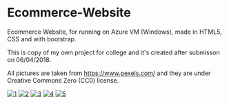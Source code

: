 # Ecommerce-Website
Ecommerce Website, for running on Azure VM (Windows), made in HTML5, CSS and with bootstrap.

This is copy of my own project for college and it's created after submisson on 06/04/2018.

All pictures are taken from https://www.pexels.com/ and they are under Creative Commons Zero (CC0) license.

<a href="https://ibb.co/d4yP7H"><img src="https://preview.ibb.co/fjHvEx/1.png" alt="1" border="0"></a>
<a href="https://ibb.co/hacHSH"><img src="https://preview.ibb.co/dNiD1c/2.png" alt="2" border="0"></a>
<a href="https://ibb.co/jer0gc"><img src="https://preview.ibb.co/d74aEx/3.png" alt="3" border="0"></a>
<a href="https://ibb.co/fC4aEx"><img src="https://preview.ibb.co/hke8Zx/4.png" alt="4" border="0"></a>
<a href="https://ibb.co/dvirnH"><img src="https://preview.ibb.co/gWmoZx/5.png" alt="5" border="0"></a><br /><a target='_blank' href='https://imgbb.com/'></a><br />
